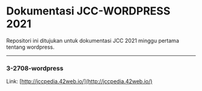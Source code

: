 # Dokumentasi JCC-WORDPRESS 2021

Repositori ini ditujukan untuk dokumentasi JCC 2021 minggu pertama tentang wordpress.

---

### 3-2708-wordpress

Link: [http://jccpedia.42web.io/](http://jccpedia.42web.io/)
